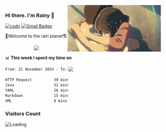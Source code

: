<img  align='right' height="150" src="https://github.com/LikeRainDay/LikeRainDay/blob/master/pic/img_rain_1.gif?raw=true">



### Hi there. I'm Rainy :lemon:

[![csdn](https://img.shields.io/badge/-csdn-c14438?style=flat-square&logo=c&logoColor=white)](https://blog.csdn.net/qq_15807167)
[![Gmail Badge](https://img.shields.io/badge/-gmail-c14438?style=flat-square&logo=Gmail&logoColor=white&link=mailto:houshuai0816@gmail.com)](mailto:houshuai0816@gmail.com)

🚀Welcome to the rain planet🌎

<center>
<img align='center'  src="https://source.unsplash.com/user/rainyhehe/likes">
</center>

📊 **This week I spent my time on**

<img align='right'   width="300" src="https://github-readme-stats.vercel.app/api?username=LikeRainDay&show_icons=true&title_color=fff&icon_color=79ff97&text_color=9f9f9f&bg_color=151515&count_private=true">

<!--START_SECTION:waka-->

```txt
From: 21 November 2024 - To: 28 November 2024

HTTP Request          39 mins         ████████░░░░░░░░░░░░░░░░░   32.40 %
Java                  32 mins         ██████▓░░░░░░░░░░░░░░░░░░   26.04 %
YAML                  26 mins         █████▒░░░░░░░░░░░░░░░░░░░   21.22 %
Markdown              15 mins         ███░░░░░░░░░░░░░░░░░░░░░░   12.31 %
XML                   8 mins          █▓░░░░░░░░░░░░░░░░░░░░░░░   07.03 %
```

<!--END_SECTION:waka-->

### Visitors Count
<img align="left" src = "https://profile-counter.glitch.me/LikeRainDay/count.svg" alt ="Loading">
